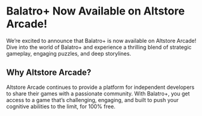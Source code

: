 # Balatro+ Now Available on Altstore Arcade!

We’re excited to announce that Balatro+ is now available on Altstore Arcade! Dive into the world of Balatro+ and experience a thrilling blend of strategic gameplay, engaging puzzles, and deep storylines.

## Why Altstore Arcade?

Altstore Arcade continues to provide a platform for independent developers to share their games with a passionate community. With Balatro+, you get access to a game that’s challenging, engaging, and built to push your cognitive abilities to the limit, for 100% free.
